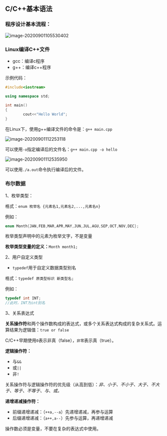 ## C/C++基本语法

### 程序设计基本流程：

![image-20200901105530402](https://i.loli.net/2020/09/01/Rdb2NCq69jrKa8V.png)

### Linux编译C++文件

- gcc：编译c程序
- g++：编译c++程序

示例代码：

```c++
#include<iostream>

using namespace std;

int main()
{
        cout<<"Hello World";
}
```

在Linux下，使用g++编译文件的命令是：`g++ main.cpp`

![image-20200901112253118](https://i.loli.net/2020/09/01/6EvBsZzYPdQCf2c.png)

可以使用`-o`指定编译后的文件名：`g++ main.cpp -o hello`

![image-20200901112535950](https://i.loli.net/2020/09/01/5mSqBkJOXwQUxIT.png)

可以使用`./a.out`命令执行编译后的文件。

### 布尔数据

1、枚举类型：

格式：`enum 枚举名 {元素名1,元素名2,...,元素名n}`

例如：

```c++
enum Month{JAN,FEB,MAR,APR,MAY,JUN,JUL,AGU,SEP,OCT,NOV,DEC};
```

枚举类型声明中的元素为枚举文字，不是变量

**枚举类型变量的定义：**`Month month1;`

2、用户自定义类型

- `typedef`用于自定义数据类型别名

格式：`typedef 原类型标识 新类型名;`

例如：

```c++
typedef int INT;
//此时，INT为int别名
```

3、关系表达式

**关系操作符**和两个操作数构成的表达式，或多个关系表达式构成的复杂关系式。运算结果为逻辑值：`true or false`

C/C++早期使用`0`表示非真（false），`非零`表示真（true）。

**逻辑操作符：**

- 与`&&`
- 或`||`
- 非`!`

关系操作符与逻辑操作符的优先级（从高到低）：*非、小于、不小于、大于、不大于、等于、不等于、与、或。*

 **递增递减操作符：**

- 前缀递增递减：（`++a,--a`）先递增递减，再参与运算
- 后缀递增递减：（`a++,a--`）先参与运算，再递增递减

操作数必须是变量，不要在复杂的表达式中使用。